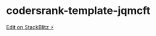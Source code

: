 # codersrank-template-jqmcft

[Edit on StackBlitz ⚡️](https://stackblitz.com/edit/codersrank-template-jqmcft)